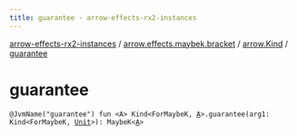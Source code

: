 ```yaml
---
title: guarantee - arrow-effects-rx2-instances
---
```


[arrow-effects-rx2-instances](../../index.html) / [arrow.effects.maybek.bracket](../index.html) / [arrow.Kind](index.html) / [guarantee](./guarantee.html)

# guarantee

`@JvmName("guarantee") fun <A> Kind<ForMaybeK, `[`A`](guarantee.html#A)`>.guarantee(arg1: Kind<ForMaybeK, `[`Unit`](https://kotlinlang.org/api/latest/jvm/stdlib/kotlin/-unit/index.html)`>): MaybeK<`[`A`](guarantee.html#A)`>`